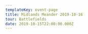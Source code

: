 ```yaml
---
templateKey: event-page
title: Midlands Meander 2019-10-16
tour: Battlefields
date: 2019-10-15T22:00:00.000Z
---
```


